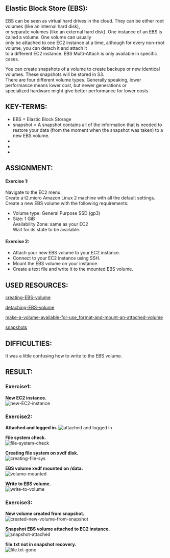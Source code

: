 ## Elastic Block Store (EBS):

EBS can be seen as virtual hard drives in the cloud. They can be either root volumes (like an internal hard disk),   
or separate volumes (like an external hard disk). One instance of an EBS is called a volume. One volume can usually   
only be attached to one EC2 instance at a time, although for every non-root volume, you can detach it and attach it   
to a different EC2 instance. EBS Multi-Attach is only available in specific cases.  

You can create snapshots of a volume to create backups or new identical volumes. These snapshots will be stored in S3.  
There are four different volume types. Generally speaking, lower performance means lower cost, but newer generations or   
specialized hardware might give better performance for lower costs.  

## KEY-TERMS:

* EBS = Elastic Block Storage  
* snapshot = A snapshot contains all of the information that is needed to restore your data (from the moment when the snapshot was taken) to a new EBS volume.  
*
*
*

## ASSIGNMENT:

#### Exercise 1:  
Navigate to the EC2 menu.  
Create a t2.micro Amazon Linux 2 machine with all the default settings.  
Create a new EBS volume with the following requirements:  
* Volume type: General Purpose SSD (gp3)  
* Size: 1 GiB  
Availability Zone: same as your EC2  
Wait for its state to be available.  

#### Exercise 2:  
* Attach your new EBS volume to your EC2 instance.  
* Connect to your EC2 instance using SSH.  
* Mount the EBS volume on your instance.  
* Create a text file and write it to the mounted EBS volume.



## USED RESOURCES:

[creating-EBS-volume](https://docs.aws.amazon.com/AWSEC2/latest/UserGuide/ebs-creating-volume.html)  

[detaching-EBS-volume](https://docs.aws.amazon.com/AWSEC2/latest/UserGuide/ebs-detaching-volume.html)  

[make-a-volume-available-for-use_format-and-mount-an-attached-volume](https://docs.aws.amazon.com/AWSEC2/latest/UserGuide/ebs-using-volumes.html)  

[snapshots](https://docs.aws.amazon.com/AWSEC2/latest/UserGuide/EBSSnapshots.html)  

## DIFFICULTIES:

It was a little confusing how to write to the EBS volume.  

## RESULT:

### Exercise1:  

**New EC2 instance.**  
![new-EC2-instance](../00_includes/SCREENSHOTS/AWS/AWS-07_newEC2instance.png)

### Exercise2:  

**Attached and logged in.**
![attached and logged in](../00_includes/SCREENSHOTS/AWS/AWS-07_attached-and-login.png)  

**File system check.**  
![file-system-check](../00_includes/SCREENSHOTS/AWS/AWS-07_filesystem-check.png)  

**Creating file system on xvdf disk.**  
![creating-file-sys](../00_includes/SCREENSHOTS/AWS/AWS-07_created-file-sys.png)  

**EBS volume xvdf mounted on /data.**  
![volume-mounted](../00_includes/SCREENSHOTS/AWS/AWS-07_volume-mounted.png)  

**Write to EBS volume.**  
![write-to-volume](../00_includes/SCREENSHOTS/AWS/AWS-07_write-to-EBSvol..png)  


### Exercise3:  

**New volume created from snapshot.**  
![created-new-volume-from-snapshot](../00_includes/SCREENSHOTS/AWS/AWS-07_snapshot-new-vol.png)  

**Snapshot EBS volume attached to EC2 instance.**  
![snapshot-attached](../00_includes/SCREENSHOTS/AWS/AWS-07_snap-attached.png)  

**file.txt not in snapshot recovery.**  
![file.txt-gone](../00_includes/SCREENSHOTS/AWS/AWS-07_data-lost.png)  




